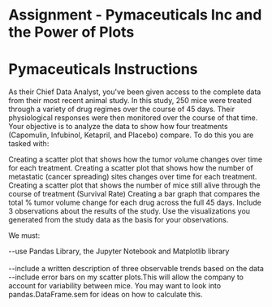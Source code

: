 #   Assignment - Pymaceuticals Inc and the Power of Plots
# Pymaceuticals Instructions

As their Chief Data Analyst, you've been given access to the complete data from their most recent animal study. In this study, 250 mice were treated through a variety of drug regimes over the course of 45 days. Their physiological responses were then monitored over the course of that time. Your objective is to analyze the data to show how four treatments (Capomulin, Infubinol, Ketapril, and Placebo) compare.
To do this you are tasked with:

Creating a scatter plot that shows how the tumor volume changes over time for each treatment.
Creating a scatter plot that shows how the number of metastatic (cancer spreading) sites changes over time for each treatment.
Creating a scatter plot that shows the number of mice still alive through the course of treatment (Survival Rate)
Creating a bar graph that compares the total % tumor volume change for each drug across the full 45 days.
Include 3 observations about the results of the study. Use the visualizations you generated from the study data as the basis for your observations.

We must:

--use Pandas Library, the Jupyter Notebook and Matplotlib library <br> </br>
--include a written description of three observable trends based on the data
--include error bars on my scatter plots.This will allow the company to account for variability between mice. You may want to look into pandas.DataFrame.sem for ideas on how to calculate this.

